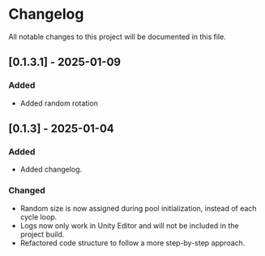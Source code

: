 # Changelog
All notable changes to this project will be documented in this file.

## [0.1.3.1] - 2025-01-09
### Added
- Added random rotation

## [0.1.3] - 2025-01-04
### Added
- Added changelog.
### Changed
- Random size is now assigned during pool initialization, instead of each cycle loop.
- Logs now only work in Unity Editor and will not be included in the project build.
- Refactored code structure to follow a more step-by-step approach.
